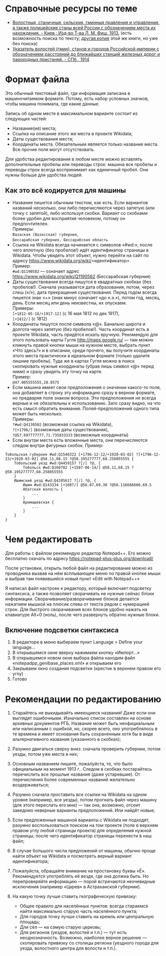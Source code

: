 # Справочные ресурсы по теме

* [Волостныя, станичныя, сельския, гминныя правления и управления, а также полицейские станы всей России с обозначением места их нахождения. - Киев : Изд-во Т-ва Л. М. Фиш, 1913.](https://books.google.ru/books?id=jBEoBwAAQBAJ&printsec=frontcover&hl=ru&source=gbs_ge_summary_r&cad=0#v=onepage&q&f=false) (есть возможность поиска по тексту; [другая копия](http://www.prlib.ru/item/404525) этой же книги, но уже без поиска)
* [Указатель волостей (гмин), станов и городов Российской империи с обозначением расстояний до ближайших станций железных дорог и пароходных пристаней. - СПб., 1914](http://elib.shpl.ru/ru/indexes/values/66463)

# Формат файла

Это обычный текстовый файл, где информация записана в машиночитаемом формате. Потому, есть набор условных значков, чтобы машина понимала, где какие данные.

Запись об одном месте в максимальном варианте состоит из следующих частей:
* Название(ия) места;
* Ссылка на описание этого же места в проекте Wikidata;
* Даты существования места;
* Координаты места.
Обязательным является только название места. Все прочие поля могут отсутствовать.

Для удобства редактирования в любом месте можно вставлять дополнительные пробелы или переводы строк: машина все пробелы и переводы строк всегда воспринимает как единичный пробел. Они нужны больше для удобства людей.

## Как это всё кодируется для машины

* Название пишется обычным текстом, как есть. Если вариантов названий несколько, они либо перечисляются через запятую (или точку с запятой), либо используя скобки. Вариант со скобками более удобен для восприятия человеком, потому он предпочтителен.  
Примеры:  
`Вазаская (Вазасская) губерния`,  
`Бессарабская губерния, Бессарабская область`
* Ссылка на Wikidata всегда начинается с символов «#wd:», после чего вплотную (без пробелов!) идёт идентификатор страницы в Wikidata. Чтобы увидеть этот объект, нужно перейти на сайт по адресу https://www.wikidata.org/wiki/<идентификатор>.  
Пример:  
`#wd:Q1190582` — означает адрес https://www.wikidata.org/wiki/Q1190582 (Бессарабская губерния)
* Даты существования всегда пишутся в квадратных скобках (без пробелов!). Сначала указывается дата образования, потом, через слеш («/»), дата прекращения существования. Перед годом всегда пишется знак «+» (знак минус означает «до н.э.»), потом год, месяц, день. Если месяц или день неизвестны, их опускаем.  
Примеры:  
`[+1812-05-16/+1917-12]` (с 16 мая 1812 по дек 1917),  
`[+1812/]` (с 1812)
* Координаты пишутся после символа «@». Банально широта и долгота через запятую (без пробелов!). Часть координат есть в проекте Wikidata, часть придётся искать вручную. Рекомендую для этого пользовать карты Гугля http://maps.google.ru/ — там можно кликнуть правой кнопки мыши на нужном месте, выбрать пункт «Что здесь?» и в описании, среди прочего, вы получите координаты этого места практически в идеальном формате (только удалите лишние пробелы). Туда же в картах Гугля можно в поиск скопировать нужные координаты (убрав лишь символ «@» перед ними) и сразу увидеть эту точку на карте.  
Пример:  
`@47.005555555,28.8575`
* Если машина имеет свои предположения о значении какого-то поля, она добавляет в строку эту информацию сразу в верном формате, но предваряя поле знаком вопроса. Эти предположения не всегда верные и не обязательны к использованию. Зато сразу видно, на что есть смысл обратить внимание. Полей-предположений одного типа может быть несколько.  
Примеры:  
`?#wd:Q4130502` (возможная ссылка на Wikidata),  
`?[+1796/]` (возможные даты существования),  
`?@57.697777777,71.735833333` (возможные координаты)
* Если внутри места есть вложенные места, они перечисляются следом внутри фигурных скобок. Пример:
```
Тобольская губерния #wd:Q1540322 [+1796-12-12/+1920-03-02] ?[+1796-12-23/+1920-03-02] @58.11,68.15 ?@58.195277777,68.258055555 {
	Тобольский уезд #wd:Q4459157 ?[/] ?@, {
		Тобольск #wd:Q168782 [+1587-06-14/] @58.11,68.15 ?@58.195277777,68.258055555
	}
	Ишимский уезд #wd:Q4205617 ?[/] ?@, {
		Ишим #wd:Q143334 [+1687/] @56.07,69.30 ?@56.116666666,69.5
        Абатская волость {
            ...
        }
        Аромашевская {
            ...
        }
    }
}
```



# Чем редактировать

Для работы с файлом рекомендую редактор Notepad++. Его можно бесплатно скачать по адресу https://notepad-plus-plus.org/download/

После установки, открыть любой файл на редактирование можно из проводника вызвав на нём всплывающее меню по правой кнопке мыши и выбрав там появившийся новый пункт «Edit with Notepad++»

Я написал файл настроек к редактору, который включает подсветку синтаксиса, а также позволяет сворачивать не нужные сейчас блоки информации.
Сворачивание/разворачивание блоков делается нажатием мышкой на плюсик слева от текста рядом с нумерацией строк.
Для быстрого сворачивания всех блоков удобно нажать на клавиатуре Alt+0 (ноль), после чего развернуть обратно нужные блоки.

## Включение подсветки синтаксиса

1. В редакторе в меню выбираем пункт Language > Define your language…
2. В открывшемся окне вверху нажимаем кнопку «Импорт…»
3. В открывшемся новом окне выбора файла находим файл «notepadpp_genibase_places.xml» и открываем его
4. Закрываем окно создания подсветки (крестик в верхнем правом его углу)
5. Готово



# Рекомендации по редактированию

1. Старайтесь не выкидывайть имеющиеся названия! Даже если они выглядят ошибочными. Изначально список составлен на основе архивных документов РГБ. Название может быть неофициальным или написанным с ошибкой, но, скорее всего, оно употреблялось в те времена и имеет основания быть сохраненным хотя бы в виде альтернативного названия (указанного в скобках);

1. Разумно двигаться сверху вниз: сначала проверить губернии, потом уезды, потом уже места в них;

1. Основным названием пишите, пожалуйста, то, что было официальным на момент 1913 г.. Следом в скобках постарайтесь перечислить все прошлые названия (даже устаревшие). От перечисления более современных названий желательно воздерживаться;

2. Разумно сначала проставить все ссылки на Wikidata на одном уровне (например, все уезды), потом прогнать файл через машину (для этого переслать его мне) — так она, возможно, отсеит заведомо неверные варианты предположений. Или найдёт новые;

3. Если предложенные машиной варианты с Wikidata не подходят, разумно воспользоваться поиском на том проекте (поле в верхнем правом углу любой страницы проекта) для определения нужной страницы, после чего идентификатор страницы перенести в наш файл;

4. В случае большого числа предложений от машины, обычно проще найти объект на Wikidata и посмотреть верный вариант идентификатора;

5. Пожалуйста, обращайте внимание на простановку буквы «Ё». Рекомендуется употреблять её везде, где она должна быть. Но перепроверяйте информацию — порой встречаются неочевидные исключения (например «Царев» в Астраханской губернии).

6. На какую точку лучше ставить географическую привязку:
    * Общее правило для населённых пунктов: всегда стараемся найти максимально старую часть населённого пункта;
    * Для городов точку лучше ставить на кремль или центральную площадь;
    * Для сёл — на самую старую церковь;
    * Для регионов (уездов, волостей и т.п.) — тут есть неоднозначность. Возможно, наиболее верное решение — скопировать привязку со столицы региона (уездного города для уезда, волостного центра для волости и т.п.).

